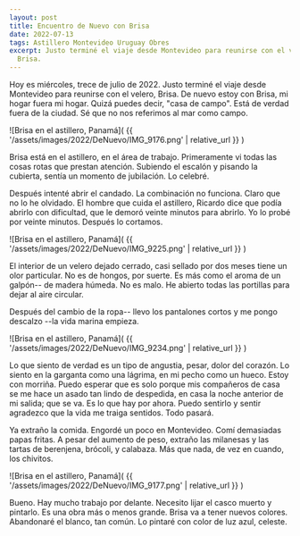 ```yaml
---
layout: post
title: Encuentro de Nuevo con Brisa
date: 2022-07-13
tags: Astillero Montevideo Uruguay Obres
excerpt: Justo terminé el viaje desde Montevideo para reunirse con el velero,
  Brisa.
---
```


Hoy es miércoles, trece de julio de 2022. Justo terminé el viaje desde
Montevideo para reunirse con el velero, Brisa.
De nuevo estoy con Brisa, mi hogar fuera mi hogar. Quizá puedes decir,
"casa de campo". Está de verdad fuera de la ciudad. Sé que no nos referimos al
mar como campo.

![Brisa en el astillero, Panamá](
  {{ '/assets/images/2022/DeNuevo/IMG_9176.png' | relative_url }}
)

Brisa está en el astillero, en el área de trabajo.
Primeramente vi todas las cosas rotas que prestan atención.
Subiendo el escalón y pisando la cubierta, sentía un momento de jubilación.
Lo celebré.

Después intenté abrir el candado. La combinación no funciona. Claro que no
lo he olvidado. El hombre que cuida el astillero, Ricardo dice que podía
abrirlo con dificultad, que le demoró veinte minutos para abrirlo.
Yo lo probé por veinte minutos. Después lo cortamos.

![Brisa en el astillero, Panamá](
  {{ '/assets/images/2022/DeNuevo/IMG_9225.png' | relative_url }}
)

El interior de un velero dejado cerrado, casi sellado por dos meses tiene
un olor particular. No es de hongos, por suerte. Es más como el aroma de
un galpón-- de madera húmeda. No es malo. He abierto todas las portillas
para dejar al aire circular.

Después del cambio de la ropa-- llevo los pantalones cortos y me pongo
descalzo --la vida marina empieza.

![Brisa en el astillero, Panamá](
  {{ '/assets/images/2022/DeNuevo/IMG_9234.png' | relative_url }}
)

Lo que siento de verdad es un tipo de angustia, pesar, dolor del corazón.
Lo siento en la garganta como una lágrima, en mi pecho como un hueco.
Estoy con morriña. Puedo esperar que es solo porque mis compañeros de casa
se me hace un asado
tan lindo de despedida, en casa la noche anterior de mi salida; que se va.
Es lo que hay por ahora. Puedo sentirlo y sentir agradezco que la vida
me traiga sentidos. Todo pasará.

Ya extraño la comida. Engordé un poco en Montevideo. Comí demasiadas
papas fritas. A pesar del aumento de peso, extraño las milanesas y las
tartas de berenjena, brócoli, y calabaza. Más que nada, de vez en cuando,
los chivitos.

![Brisa en el astillero, Panamá](
  {{ '/assets/images/2022/DeNuevo/IMG_9177.png' | relative_url }}
)

Bueno. Hay mucho trabajo por delante. Necesito lijar el casco muerto y pintarlo.
Es una obra más o menos grande. Brisa va a tener nuevos colores. Abandonaré
el blanco, tan común. Lo pintaré con color de luz azul, celeste.

